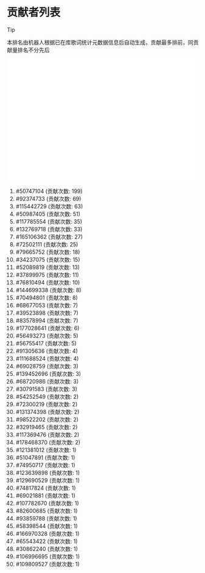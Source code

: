 # 贡献者列表

> [!TIP]
> 本排名由机器人根据已在库歌词统计元数据信息后自动生成，贡献最多排前，同贡献量排名不分先后

![贡献者头像画廊](./CONTRIBUTORS.svg)

1. #50747104 (贡献次数: 199)
2. #92374733 (贡献次数: 69)
3. #115442729 (贡献次数: 63)
4. #50987405 (贡献次数: 51)
5. #117785554 (贡献次数: 35)
6. #132769718 (贡献次数: 33)
7. #165106362 (贡献次数: 27)
8. #72502111 (贡献次数: 25)
9. #79665752 (贡献次数: 18)
10. #34237075 (贡献次数: 15)
11. #52089819 (贡献次数: 13)
12. #37899975 (贡献次数: 11)
13. #76810494 (贡献次数: 10)
14. #144699338 (贡献次数: 8)
15. #70494801 (贡献次数: 8)
16. #68677053 (贡献次数: 7)
17. #39523898 (贡献次数: 7)
18. #83578994 (贡献次数: 7)
19. #177028641 (贡献次数: 6)
20. #56493273 (贡献次数: 5)
21. #56755417 (贡献次数: 5)
22. #91305636 (贡献次数: 4)
23. #111688524 (贡献次数: 4)
24. #69028759 (贡献次数: 3)
25. #139452696 (贡献次数: 3)
26. #68720986 (贡献次数: 3)
27. #30791583 (贡献次数: 3)
28. #54252549 (贡献次数: 2)
29. #72300219 (贡献次数: 2)
30. #131374398 (贡献次数: 2)
31. #98522202 (贡献次数: 2)
32. #32919465 (贡献次数: 2)
33. #117369476 (贡献次数: 2)
34. #178468370 (贡献次数: 2)
35. #121381012 (贡献次数: 1)
36. #51047891 (贡献次数: 1)
37. #74950717 (贡献次数: 1)
38. #123639898 (贡献次数: 1)
39. #129690529 (贡献次数: 1)
40. #74817824 (贡献次数: 1)
41. #69021881 (贡献次数: 1)
42. #107782670 (贡献次数: 1)
43. #82600685 (贡献次数: 1)
44. #93859788 (贡献次数: 1)
45. #58398544 (贡献次数: 1)
46. #166970328 (贡献次数: 1)
47. #65543422 (贡献次数: 1)
48. #30862240 (贡献次数: 1)
49. #106996695 (贡献次数: 1)
50. #109809527 (贡献次数: 1)
